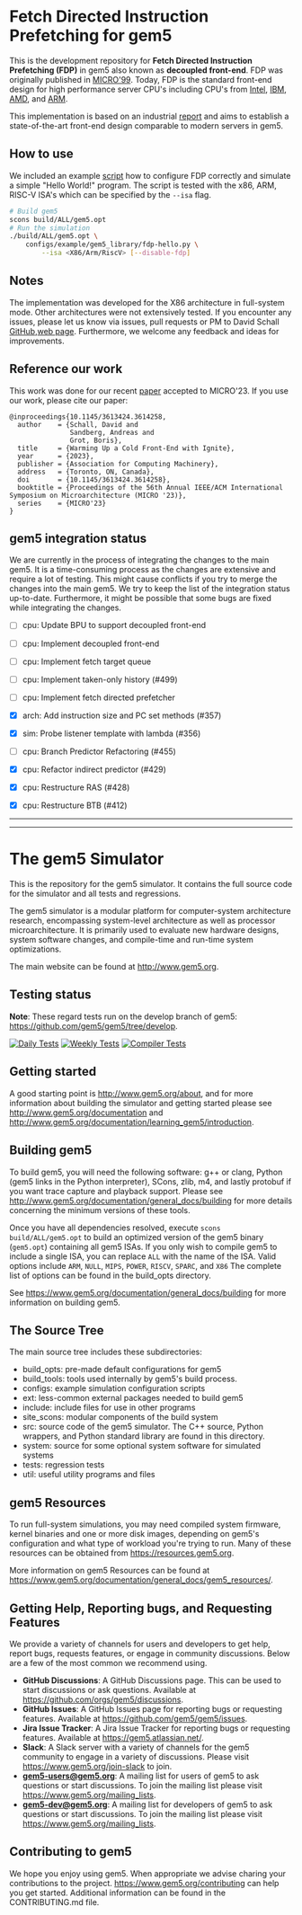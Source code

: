# Fetch Directed Instruction Prefetching for gem5

This is the development repository for **Fetch Directed Instruction Prefetching
(FDP)** in gem5 also known as **decoupled front-end**. FDP was originally
published in [MICRO'99](https://web.eecs.umich.edu/~taustin/papers/MICRO32-fdp.pdf).
Today, FDP is the standard front-end design for high performance
server CPU's including CPU's from
[Intel](https://www.anandtech.com/show/16881/a-deep-dive-into-intels-alder-lake-microarchitectures/3),
[IBM](https://doi.org/10.1109/ISCA45697.2020.00014),
[AMD](https://www.amd.com/en/support/tech-docs/software-optimization-guide-for-the-amd-zen4-microarchitecture), and [ARM](https://doi.org/10.1109/MM.2020.2972222).

This implementation is based on an industrial [report](https://ieeexplore.ieee.org/document/9408197)
and aims to establish a state-of-the-art front-end design comparable to modern servers in gem5.

## How to use
We included an example [script](./configs/example/gem5_library/fdp-hello.py)
how to configure FDP correctly and simulate a simple "Hello World!" program.
The script is tested with the x86, ARM, RISC-V ISA's which can be specified
by the `--isa` flag.

```bash
# Build gem5
scons build/ALL/gem5.opt
# Run the simulation
./build/ALL/gem5.opt \
    configs/example/gem5_library/fdp-hello.py \
        --isa <X86/Arm/RiscV> [--disable-fdp]
```

## Notes
The implementation was developed for the X86 architecture in full-system mode.
Other architectures were not extensively tested. If you encounter any issues,
please let us know via issues, pull requests or PM to David Schall
[GitHub](https://github.com/dhschall),[web page](https://dhschall.github.io/).
Furthermore, we welcome any feedback and ideas for improvements.

## Reference our work
This work was done for our recent [paper](https://ease-lab.github.io/ease_website/pubs/IGNITE_MICRO23.pdf)
accepted to MICRO'23. If you use our work, please cite our paper:
```
@inproceedings{10.1145/3613424.3614258,
  author    = {Schall, David and
               Sandberg, Andreas and
               Grot, Boris},
  title     = {Warming Up a Cold Front-End with Ignite},
  year      = {2023},
  publisher = {Association for Computing Machinery},
  address   = {Toronto, ON, Canada},
  doi       = {10.1145/3613424.3614258},
  booktitle = {Proceedings of the 56th Annual IEEE/ACM International Symposium on Microarchitecture (MICRO '23)},
  series    = {MICRO'23}
}
```

## gem5 integration status
We are currently in the process of integrating the changes to the main gem5. It is a time-consuming process
as the changes are extensive and require a lot of testing. This might cause conflicts if you try to merge
the changes into the main gem5. We try to keep the list of the integration status up-to-date.
Furthermore, it might be possible that some bugs are fixed while integrating the changes.

- [ ] cpu: Update BPU to support decoupled front-end
- [ ] cpu: Implement decoupled front-end
- [ ] cpu: Implement fetch target queue
- [ ] cpu: Implement taken-only history (#499)
- [ ] cpu: Implement fetch directed prefetcher
- [x] arch: Add instruction size and PC set methods (#357)
- [x] sim: Probe listener template with lambda (#356)
- [ ] cpu: Branch Predictor Refactoring (#455)
- [x] cpu: Refactor indirect predictor (#429)
- [x] cpu: Restructure RAS (#428)
- [x] cpu: Restructure BTB (#412)


---
---

# The gem5 Simulator

This is the repository for the gem5 simulator. It contains the full source code
for the simulator and all tests and regressions.

The gem5 simulator is a modular platform for computer-system architecture
research, encompassing system-level architecture as well as processor
microarchitecture. It is primarily used to evaluate new hardware designs,
system software changes, and compile-time and run-time system optimizations.

The main website can be found at <http://www.gem5.org>.

## Testing status

**Note**: These regard tests run on the develop branch of gem5:
<https://github.com/gem5/gem5/tree/develop>.

[![Daily Tests](https://github.com/gem5/gem5/actions/workflows/daily-tests.yaml/badge.svg)](https://github.com/gem5/gem5/actions/workflows/daily-tests.yaml)
[![Weekly Tests](https://github.com/gem5/gem5/actions/workflows/weekly-tests.yaml/badge.svg)](https://github.com/gem5/gem5/actions/workflows/weekly-tests.yaml)
[![Compiler Tests](https://github.com/gem5/gem5/actions/workflows/compiler-tests.yaml/badge.svg)](https://github.com/gem5/gem5/actions/workflows/compiler-tests.yaml)

## Getting started

A good starting point is <http://www.gem5.org/about>, and for
more information about building the simulator and getting started
please see <http://www.gem5.org/documentation> and
<http://www.gem5.org/documentation/learning_gem5/introduction>.

## Building gem5

To build gem5, you will need the following software: g++ or clang,
Python (gem5 links in the Python interpreter), SCons, zlib, m4, and lastly
protobuf if you want trace capture and playback support. Please see
<http://www.gem5.org/documentation/general_docs/building> for more details
concerning the minimum versions of these tools.

Once you have all dependencies resolved, execute
`scons build/ALL/gem5.opt` to build an optimized version of the gem5 binary
(`gem5.opt`) containing all gem5 ISAs. If you only wish to compile gem5 to
include a single ISA, you can replace `ALL` with the name of the ISA. Valid
options include `ARM`, `NULL`, `MIPS`, `POWER`, `RISCV`, `SPARC`, and `X86`
The complete list of options can be found in the build_opts directory.

See https://www.gem5.org/documentation/general_docs/building for more
information on building gem5.

## The Source Tree

The main source tree includes these subdirectories:

* build_opts: pre-made default configurations for gem5
* build_tools: tools used internally by gem5's build process.
* configs: example simulation configuration scripts
* ext: less-common external packages needed to build gem5
* include: include files for use in other programs
* site_scons: modular components of the build system
* src: source code of the gem5 simulator. The C++ source, Python wrappers, and Python standard library are found in this directory.
* system: source for some optional system software for simulated systems
* tests: regression tests
* util: useful utility programs and files

## gem5 Resources

To run full-system simulations, you may need compiled system firmware, kernel
binaries and one or more disk images, depending on gem5's configuration and
what type of workload you're trying to run. Many of these resources can be
obtained from <https://resources.gem5.org>.

More information on gem5 Resources can be found at
<https://www.gem5.org/documentation/general_docs/gem5_resources/>.

## Getting Help, Reporting bugs, and Requesting Features

We provide a variety of channels for users and developers to get help, report
bugs, requests features, or engage in community discussions. Below
are a few of the most common we recommend using.

* **GitHub Discussions**: A GitHub Discussions page. This can be used to start
discussions or ask questions. Available at
<https://github.com/orgs/gem5/discussions>.
* **GitHub Issues**: A GitHub Issues page for reporting bugs or requesting
features. Available at <https://github.com/gem5/gem5/issues>.
* **Jira Issue Tracker**: A Jira Issue Tracker for reporting bugs or requesting
features. Available at <https://gem5.atlassian.net/>.
* **Slack**: A Slack server with a variety of channels for the gem5 community
to engage in a variety of discussions. Please visit
<https://www.gem5.org/join-slack> to join.
* **gem5-users@gem5.org**: A mailing list for users of gem5 to ask questions
or start discussions. To join the mailing list please visit
<https://www.gem5.org/mailing_lists>.
* **gem5-dev@gem5.org**: A mailing list for developers of gem5 to ask questions
or start discussions. To join the mailing list please visit
<https://www.gem5.org/mailing_lists>.

## Contributing to gem5

We hope you enjoy using gem5. When appropriate we advise charing your
contributions to the project. <https://www.gem5.org/contributing> can help you
get started. Additional information can be found in the CONTRIBUTING.md file.

